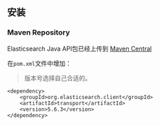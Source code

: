 ## 安装

### Maven Repository

Elasticsearch Java API包已经上传到 [Maven Central](http://search.maven.org/#search|ga|1|a%3A"elasticsearch")

在`pom.xml`文件中增加：

> 版本号选择自己合适的。

```
<dependency>
    <groupId>org.elasticsearch.client</groupId>
    <artifactId>transport</artifactId>
    <version>5.6.3</version>
</dependency>
```



